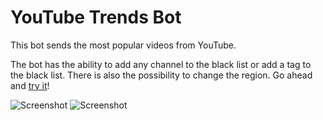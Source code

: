 YouTube Trends Bot
=================

This bot sends the most popular videos from YouTube.

The bot has the ability to add any channel to the black list or add a tag to the black list. There is also the possibility to change the region.
Go ahead and [try it](https://telegram.me/YouTrandsBot)!


![Screenshot](https://i.imgur.com/Um9l1Q0.png)
![Screenshot](https://i.imgur.com/y8BSF9G.png)

